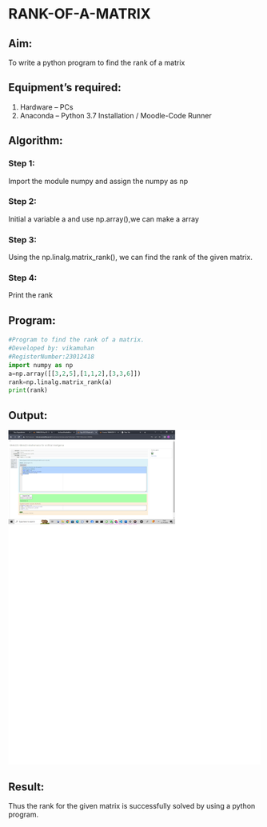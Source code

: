 # RANK-OF-A-MATRIX
## Aim:
To write a python program to find the rank of a matrix
## Equipment’s required:
1. 	Hardware – PCs
2. 	Anaconda – Python 3.7 Installation / Moodle-Code Runner
## Algorithm:
### Step 1: 
Import the module numpy and assign the numpy as np
### Step 2: 
Initial a variable a and use np.array(),we can make a array
### Step 3: 
Using the np.linalg.matrix_rank(), we can find the rank of the given matrix.
### Step 4:
Print the rank  
## Program:
```py
#Program to find the rank of a matrix.
#Developed by: vikamuhan
#RegisterNumber:23012418
import numpy as np
a=np.array([[3,2,5],[1,1,2],[3,3,6]])
rank=np.linalg.matrix_rank(a)
print(rank)
```
## Output:
![output](./exp%202.png)

## Result:
Thus the rank for the given matrix is successfully solved by  using a python program.


